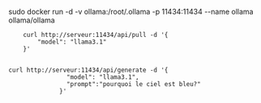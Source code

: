 sudo docker run -d -v ollama:/root/.ollama -p 11434:11434 --name ollama ollama/ollama

		curl http://serveur:11434/api/pull -d '{    
		    "model": "llama3.1"
		}'


    curl http://serveur:11434/api/generate -d '{
                    "model": "llama3.1",
                    "prompt":"pourquoi le ciel est bleu?"
                  }'

